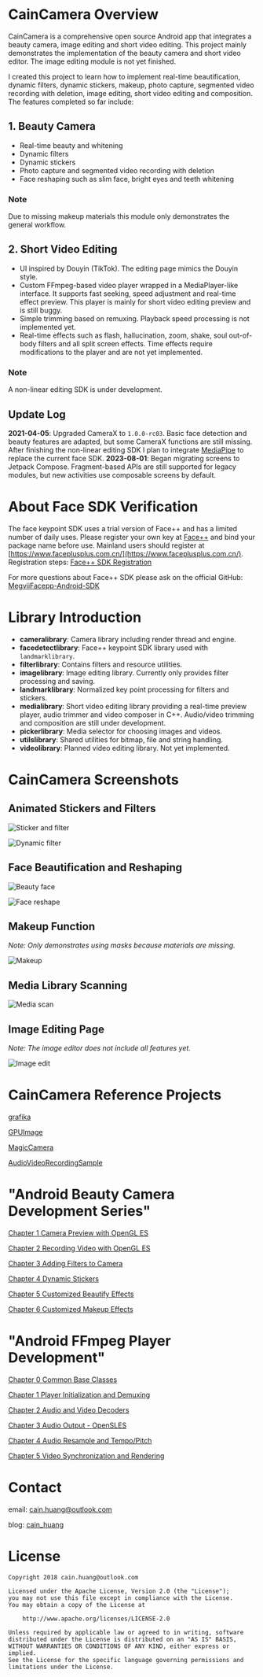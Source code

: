 # CainCamera Overview
CainCamera is a comprehensive open source Android app that integrates a beauty camera, image editing and short video editing. This project mainly demonstrates the implementation of the beauty camera and short video editor. The image editing module is not yet finished.

I created this project to learn how to implement real-time beautification, dynamic filters, dynamic stickers, makeup, photo capture, segmented video recording with deletion, image editing, short video editing and composition. The features completed so far include:

## 1. Beauty Camera
- Real-time beauty and whitening
- Dynamic filters
- Dynamic stickers
- Photo capture and segmented video recording with deletion
- Face reshaping such as slim face, bright eyes and teeth whitening
### Note
Due to missing makeup materials this module only demonstrates the general workflow.

## 2. Short Video Editing
- UI inspired by Douyin (TikTok). The editing page mimics the Douyin style.
- Custom FFmpeg-based video player wrapped in a MediaPlayer-like interface. It supports fast seeking, speed adjustment and real-time effect preview. This player is mainly for short video editing preview and is still buggy.
- Simple trimming based on remuxing. Playback speed processing is not implemented yet.
- Real-time effects such as flash, hallucination, zoom, shake, soul out-of-body filters and all split screen effects. Time effects require modifications to the player and are not yet implemented.
### Note
A non-linear editing SDK is under development.

## Update Log
**2021-04-05**: Upgraded CameraX to `1.0.0-rc03`. Basic face detection and beauty features are adapted, but some CameraX functions are still missing. After finishing the non-linear editing SDK I plan to integrate [MediaPipe](https://github.com/google/mediapipe) to replace the current face SDK.
**2023-08-01**: Began migrating screens to Jetpack Compose. Fragment-based APIs are still supported for legacy modules, but new activities use composable screens by default.

# About Face SDK Verification
The face keypoint SDK uses a trial version of Face++ and has a limited number of daily uses. Please register your own key at [Face++](https://www.faceplusplus.com/) and bind your package name before use. Mainland users should register at [https://www.faceplusplus.com.cn/](https://www.faceplusplus.com.cn/). Registration steps:
[Face++ SDK Registration](https://github.com/CainKernel/CainCamera/blob/master/document/introduction/facepp_registration.md)

For more questions about Face++ SDK please ask on the official GitHub:
[MegviiFacepp-Android-SDK](https://github.com/FacePlusPlus/MegviiFacepp-Android-SDK)

# Library Introduction
- **cameralibrary**: Camera library including render thread and engine.
- **facedetectlibrary**: Face++ keypoint SDK library used with `landmarklibrary`.
- **filterlibrary**: Contains filters and resource utilities.
- **imagelibrary**: Image editing library. Currently only provides filter processing and saving.
- **landmarklibrary**: Normalized key point processing for filters and stickers.
- **medialibrary**: Short video editing library providing a real-time preview player, audio trimmer and video composer in C++. Audio/video trimming and composition are still under development.
- **pickerlibrary**: Media selector for choosing images and videos.
- **utilslibrary**: Shared utilities for bitmap, file and string handling.
- **videolibrary**: Planned video editing library. Not yet implemented.

# CainCamera Screenshots
## Animated Stickers and Filters
![Sticker and filter](https://github.com/CainKernel/CainCamera/blob/master/screenshot/sticker_and_filter.jpg)

![Dynamic filter](https://github.com/CainKernel/CainCamera/blob/master/screenshot/dynamic_filter.jpg)

## Face Beautification and Reshaping
![Beauty face](https://github.com/CainKernel/CainCamera/blob/master/screenshot/beauty_face.jpg)

![Face reshape](https://github.com/CainKernel/CainCamera/blob/master/screenshot/face_reshape.jpg)

## Makeup Function
*Note: Only demonstrates using masks because materials are missing.*

![Makeup](https://github.com/CainKernel/CainCamera/blob/master/screenshot/makeup.jpg)

## Media Library Scanning
![Media scan](https://github.com/CainKernel/CainCamera/blob/master/screenshot/media_scan.jpg)

## Image Editing Page
*Note: The image editor does not include all features yet.*

![Image edit](https://github.com/CainKernel/CainCamera/blob/master/screenshot/image_edit.jpg)

# CainCamera Reference Projects
[grafika](https://github.com/google/grafika)

[GPUImage](https://github.com/CyberAgent/android-gpuimage)

[MagicCamera](https://github.com/wuhaoyu1990/MagicCamera)

[AudioVideoRecordingSample](https://github.com/saki4510t/AudioVideoRecordingSample)

# "Android Beauty Camera Development Series"
[Chapter 1 Camera Preview with OpenGL ES](https://www.jianshu.com/p/dabc6be45d2e)

[Chapter 2 Recording Video with OpenGL ES](https://www.jianshu.com/p/d5fe577170cd)

[Chapter 3 Adding Filters to Camera](https://www.jianshu.com/p/f7629254f7f0)

[Chapter 4 Dynamic Stickers](https://www.jianshu.com/p/122bedf3a17e)

[Chapter 5 Customized Beautify Effects](https://www.jianshu.com/p/3334a3af331f)

[Chapter 6 Customized Makeup Effects](https://www.jianshu.com/p/bc0d0db2893b)

# "Android FFmpeg Player Development"
[Chapter 0 Common Base Classes](https://www.jianshu.com/p/9003caa6683f)

[Chapter 1 Player Initialization and Demuxing](https://www.jianshu.com/p/95dc19217847)

[Chapter 2 Audio and Video Decoders](https://www.jianshu.com/p/8de0fc796ef9)

[Chapter 3 Audio Output - OpenSLES](https://www.jianshu.com/p/9b41212c71a5)

[Chapter 4 Audio Resample and Tempo/Pitch](https://www.jianshu.com/p/4af5d16ac017)

[Chapter 5 Video Synchronization and Rendering](https://www.jianshu.com/p/f8ba3ceac687)

# Contact
email: <cain.huang@outlook.com>

blog: [cain_huang](http://www.jianshu.com/u/fd6f2b25d0f4)

# License
```
Copyright 2018 cain.huang@outlook.com

Licensed under the Apache License, Version 2.0 (the "License");
you may not use this file except in compliance with the License.
You may obtain a copy of the License at

    http://www.apache.org/licenses/LICENSE-2.0

Unless required by applicable law or agreed to in writing, software
distributed under the License is distributed on an "AS IS" BASIS,
WITHOUT WARRANTIES OR CONDITIONS OF ANY KIND, either express or implied.
See the License for the specific language governing permissions and
limitations under the License.
```
